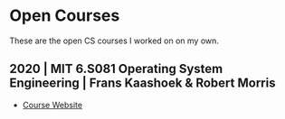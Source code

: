# Open Courses
These are the open CS courses I worked on on my own.

## 2020 | MIT 6.S081 Operating System Engineering | Frans Kaashoek & Robert Morris
- [Course Website](https://pdos.csail.mit.edu/6.S081/2020/)
